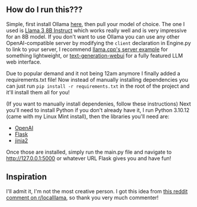 ## How do I run this???
Simple, first install Ollama [here](https://ollama.com/download), then pull your model of choice. The one I used is [Llama 3 8B Instruct](https://ollama.com/library/llama3) which works really well and is very impressive for an 8B model. If you don't want to use Ollama you can use any other OpenAI-compatible server by modifying the `client` declaration in Engine.py to link to your server, I recommend [llama.cpp's server example](https://github.com/ggerganov/llama.cpp/tree/master/examples/server) for something lightweight, or [text-generation-webui](https://github.com/oobabooga/text-generation-webui/) for a fully featured LLM web interface.

Due to popular demand and it not being 12am anymore I finally added a requirements.txt file! Now instead of manually installing dependencies you can just run `pip install -r requirements.txt` in the root of the project and it'll install them all for you!

(If you want to manually install dependenies, follow these instructions) Next you'll need to install Python if you don't already have it, I run Python 3.10.12 (came with my Linux Mint install), then the libraries you'll need are:
- [OpenAI](https://pypi.org/project/openai/)
- [Flask](https://pypi.org/project/Flask/)
- [jinja2](https://pypi.org/project/Jinja2/)

Once those are installed, simply run the main.py file and navigate to http://127.0.0.1:5000 or whatever URL Flask gives you and have fun!

## Inspiration
I'll admit it, I'm not the most creative person. I got this idea from [this reddit comment on r/localllama](https://new.reddit.com/r/LocalLLaMA/comments/1c6ejb8/comment/l02eeqx/), so thank you very much commenter!
